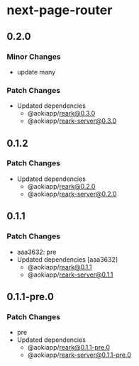 # next-page-router

## 0.2.0

### Minor Changes

- update many

### Patch Changes

- Updated dependencies
  - @aokiapp/reark@0.3.0
  - @aokiapp/reark-server@0.3.0

## 0.1.2

### Patch Changes

- Updated dependencies
  - @aokiapp/reark@0.2.0
  - @aokiapp/reark-server@0.2.0

## 0.1.1

### Patch Changes

- aaa3632: pre
- Updated dependencies [aaa3632]
  - @aokiapp/reark@0.1.1
  - @aokiapp/reark-server@0.1.1

## 0.1.1-pre.0

### Patch Changes

- pre
- Updated dependencies
  - @aokiapp/reark@0.1.1-pre.0
  - @aokiapp/reark-server@0.1.1-pre.0
